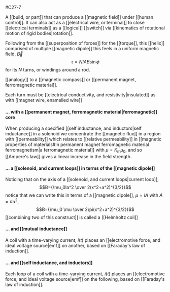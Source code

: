 #C27-7 

A [[build, or part]] that can produce a [[magnetic field]] under [[human control]]. It can also act as a [[electrical wire, or terminal]] to close [[electrical terminals]] as a [[logical]] [[switch]] via [[kinematics of rotational motion of rigid bodies|rotation]].

Following from the [[superposition of forces]] for the [[torque]], this [[helix]] comprised of multiple [[magnetic dipole]] this feels in a uniform magnetic field, $\vec{B}$$$\tau = NIAB\sin\phi$$ for its $N$ turns, or windings around a rod.

[[analogy]] to a [[magnetic compass]] or [[permanent magnet, ferromagnetic material]].

Each turn must be [[electrical conductivity, and resistivity|insulated]] as with [[magnet wire, enamelled wire]]

#### ... with a [[permanent magnet, ferromagnetic material|ferromagnetic]] core
When producing a specified [[self inductance, and inductors|self inductance]] in a solenoid we concentrate the [[magnetic flux]] in a region with [[permeability]] which relates to [[relative permeability]] in [[magnetic properties of materials#in permanent magnet ferromagnetic material ferromagnetism|a ferromagnetic material]] with $\mu = K_\text{m}\mu_0$, and so [[Ampere's law]] gives a linear increase in the field strength.

#### ... a [[solenoid, and current loops]] in terms of the [[magnetic dipole]]
Noticing that on the axis of a [[solenoid, and current loops|current loop]], $$B={\mu_0Ia^2 \over 2(x^2+a^2)^{3/2}}$$ notice that we can write this in terms of a [[magnetic dipole]], $\mu=IA$ with $A=\pi a^2$, $$B={\mu_0 \mu \over 2\pi(x^2+a^2)^{3/2}}$$
[[combining two of this construct]] is called a [[Helmholtz coil]]

#### ... and [[mutual inductance]]
A coil with a time-varying current, $i(t)$ places an [[electromotive force, and ideal voltage source|emf]] on another, based on [[Faraday's law of induction]].

#### ... and [[self inductance, and inductors]]
Each loop of a coil with a time-varying current, $i(t)$ places an [[electromotive force, and ideal voltage source|emf]] on the following, based on [[Faraday's law of induction]].



